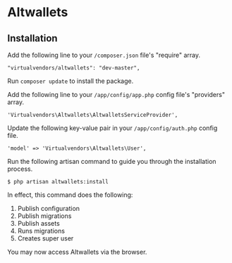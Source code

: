 # Altwallets

## Installation

Add the following line to your `/composer.json` file's "require" array.

    "virtualvendors/altwallets": "dev-master",
    
Run `composer update` to install the package.
    
Add the following line to your `/app/config/app.php` config file's "providers" array.

    'Virtualvendors\Altwallets\AltwalletsServiceProvider',
    
Update the following key-value pair in your `/app/config/auth.php` config file.

    'model' => 'Virtualvendors\Altwallets\User',
    
Run the following artisan command to guide you through the installation process.

    $ php artisan altwallets:install

In effect, this command does the following:

1. Publish configuration
2. Publish migrations
3. Publish assets
4. Runs migrations
5. Creates super user

You may now access Altwallets via the browser.
